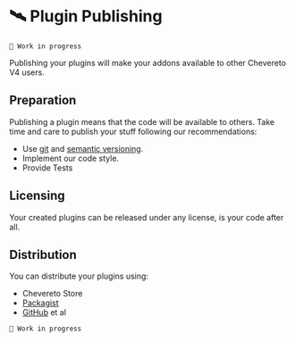 # 🛰 Plugin Publishing

`🚧 Work in progress`

Publishing your plugins will make your addons available to other Chevereto V4 users.

## Preparation

Publishing a plugin means that the code will be available to others. Take time and care to publish your stuff following our recommendations:

* Use [git](https://git-scm.com/) and [semantic versioning](https://semver.org/).
* Implement our code style.
* Provide Tests

## Licensing

Your created plugins can be released under any license, is your code after all.

## Distribution

You can distribute your plugins using:

* Chevereto Store
* [Packagist](https://packagist.org/)
* [GitHub](https://github.com/) et al

`🚧 Work in progress`
